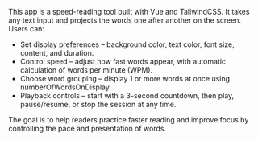 This app is a speed-reading tool built with Vue and TailwindCSS.
It takes any text input and projects the words one after another on the screen. Users can:
-	Set display preferences – background color, text color, font size, content, and duration.
-	Control speed – adjust how fast words appear, with automatic calculation of words per minute (WPM).
-	Choose word grouping – display 1 or more words at once using numberOfWordsOnDisplay.
-	Playback controls – start with a 3-second countdown, then play, pause/resume, or stop the session at any time.

The goal is to help readers practice faster reading and improve focus by controlling the pace and presentation of words.
